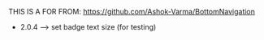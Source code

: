 THIS IS A FOR FROM: https://github.com/Ashok-Varma/BottomNavigation

- 2.0.4 --> set badge text size (for testing)
